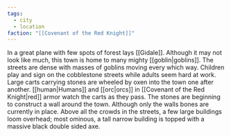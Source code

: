 ```yaml
---
tags:
  - city
  - location
faction: "[[Covenant of the Red Knight]]"
---
```

In a great plane with few spots of forest lays [[Gidale]]. Although it may not look like much, this town is home to many mighty [[goblin|goblins]]. The streets are dense with masses of goblins moving every which way. Children play and sign on the cobblestone streets while adults seem hard at work. Large carts carrying stones are wheeled by oxen into the town one after another. [[human|Humans]] and [[orc|orcs]] in [[Covenant of the Red Knight|red]] armor watch the carts as they pass. The stones are beginning to construct a wall around the town. Although only the walls bones are currently in place. Above all the crowds in the streets, a few large buildings loom overhead; most ominous, a tall narrow building is topped with a massive black double sided axe.